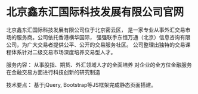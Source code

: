 # 北京鑫东汇国际科技发展有限公司官网
北京鑫东汇国际科技发展有限公司位于北京密云区， 是一家专业从事外汇交易市场的服务商。公司依托香港横华国际， 强强联手东恒万通（北京）信息咨询有限公司，为广大交易者提供公平、公开的交易服务社区。 公司整理出独特的交易课程体系针对二级交易市场深度培养交易型人才。

服务内容：
从事股指、期货、外汇领域人才的全面培养
对企业的全方位金融服务
在金融交易方面进行科技创新的研究制造

技术要点：
基于jQuery, Bootstrap等JS框架完成静态页面搭建。
